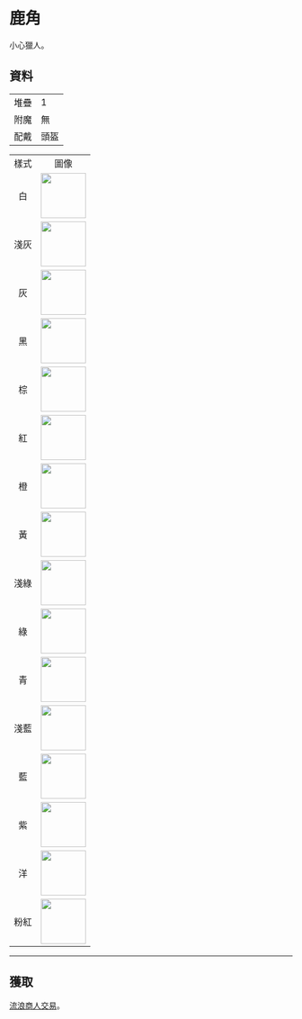 # 鹿角
小心獵人。

## 資料
<table>
    <tr><td align="end">堆疊</td><td>1</td></tr>
    <tr><td align="end">附魔</td><td>無</td></tr>
    <tr><td align="end">配戴</td><td>頭盔</td></tr>
</table>
<table>
    <tr><td align="center">樣式</td><td align="center">圖像</td></tr>
    <tr><td align="center">白</td><td><img src="https://i.imgur.com/Y7fU3Hv.png" height="80"/></td></tr>
    <tr><td align="center">淺灰</td><td><img src="https://i.imgur.com/jo2ivlt.png" height="80"/></td></tr>
    <tr><td align="center">灰</td><td><img src="https://i.imgur.com/ensFr4a.png" height="80"/></td></tr>
    <tr><td align="center">黑</td><td><img src="https://i.imgur.com/H7BiReg.png" height="80"/></td></tr>
    <tr><td align="center">棕</td><td><img src="https://i.imgur.com/CqcpJ2p.png" height="80"/></td></tr>
    <tr><td align="center">紅</td><td><img src="https://i.imgur.com/75pOdPY.png" height="80"/></td></tr>
    <tr><td align="center">橙</td><td><img src="https://i.imgur.com/lVl3wTr.png" height="80"/></td></tr>
    <tr><td align="center">黃</td><td><img src="https://i.imgur.com/aQosoL7.png" height="80"/></td></tr>
    <tr><td align="center">淺綠</td><td><img src="https://i.imgur.com/xXT2cbW.png" height="80"/></td></tr>
    <tr><td align="center">綠</td><td><img src="https://i.imgur.com/GdTwpNO.png" height="80"/></td></tr>
    <tr><td align="center">青</td><td><img src="https://i.imgur.com/iPhw4pO.png" height="80"/></td></tr>
    <tr><td align="center">淺藍</td><td><img src="https://i.imgur.com/PvhmV43.png" height="80"/></td></tr>
    <tr><td align="center">藍</td><td><img src="https://i.imgur.com/zJJMl25.png" height="80"/></td></tr>
    <tr><td align="center">紫</td><td><img src="https://i.imgur.com/3F4eG8p.png" height="80"/></td></tr>
    <tr><td align="center">洋</td><td><img src="https://i.imgur.com/Q8oHGI4.png" height="80"/></td></tr>
    <tr><td align="center">粉紅</td><td><img src="https://i.imgur.com/KsmZw9n.png" height="80"/></td></tr>
</table>

---

## 獲取
<a href="../feature/enhanced_wandering_trader.md">流浪商人交易</a>。